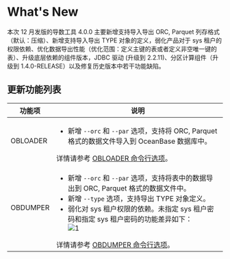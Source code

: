 # What's New

本次 12 月发版的导数工具 4.0.0 主要新增支持导入导出 ORC, Parquet 列存格式（默认：压缩）、新增支持导入导出 TYPE 对象的定义，弱化产品对于 sys 租户的权限依赖、优化数据导出性能（优化范围：定义主键的表或者定义非空唯一键的表）、升级底层依赖的组件版本，JDBC 驱动 (升级到 2.2.11)、分区计算组件（升级到 1.4.0-RELEASE）以及修复历史版本中若干功能缺陷。



## 更新功能列表



|   功能项    | 说明 |
|----------|---------|
| OBLOADER | <ul><li>新增 `--orc` 和 `--par` 选项，支持将 ORC, Parquet 格式的数据文件导入到 OceanBase 数据库中。</li> </ul> 详情请参考 [OBLOADER 命令行选项](5.OBLOADER/2.obloader-command-line-options.md)。|
| OBDUMPER | <ul><li>  新增 `--orc` 和 `--par` 选项，支持将表中的数据导出到 ORC, Parquet 格式的数据文件中。</li><li> 新增 `--type` 选项，支持导出 TYPE 对象定义。</li><li> 弱化对 sys 租户权限的依赖。未指定 sys 租户密码和指定 sys 租户密码的功能差异如下：<br> ![1](https://obbusiness-private.oss-cn-shanghai.aliyuncs.com/doc/img/obloaderobdumper/400/400.png)</li></ul>详情请参考 [OBDUMPER 命令行选项](6.OBDUMPER/2.obdumper-command-line-options.md)。|


